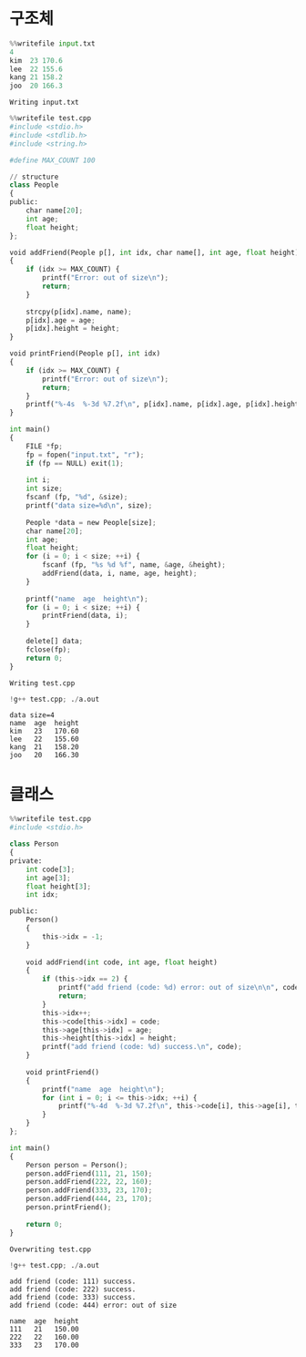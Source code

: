 # 구조체


```python
%%writefile input.txt
4
kim  23 170.6
lee  22 155.6
kang 21 158.2
joo  20 166.3
```

    Writing input.txt



```python
%%writefile test.cpp
#include <stdio.h>
#include <stdlib.h>
#include <string.h>

#define MAX_COUNT 100

// structure
class People
{
public:
    char name[20];
    int age;
    float height;
};

void addFriend(People p[], int idx, char name[], int age, float height)
{
    if (idx >= MAX_COUNT) {
        printf("Error: out of size\n");
        return;
    }
        
    strcpy(p[idx].name, name);
    p[idx].age = age;
    p[idx].height = height;
}

void printFriend(People p[], int idx)
{
    if (idx >= MAX_COUNT) {
        printf("Error: out of size\n");
        return;
    }
    printf("%-4s  %-3d %7.2f\n", p[idx].name, p[idx].age, p[idx].height);
}

int main()
{
    FILE *fp;
    fp = fopen("input.txt", "r");
    if (fp == NULL) exit(1);
 
    int i;
    int size;
    fscanf (fp, "%d", &size);
    printf("data size=%d\n", size);
    
    People *data = new People[size];
    char name[20];
    int age;
    float height;
    for (i = 0; i < size; ++i) {
        fscanf (fp, "%s %d %f", name, &age, &height);
        addFriend(data, i, name, age, height);
    }
    
    printf("name  age  height\n");
    for (i = 0; i < size; ++i) {
        printFriend(data, i);
    }
    
    delete[] data;
    fclose(fp);
    return 0;
}
```

    Writing test.cpp



```python
!g++ test.cpp; ./a.out
```

    data size=4
    name  age  height
    kim   23   170.60
    lee   22   155.60
    kang  21   158.20
    joo   20   166.30


# 클래스


```python
%%writefile test.cpp
#include <stdio.h>

class Person
{
private:
    int code[3];
    int age[3];
    float height[3];
    int idx;

public:
    Person()
    {
        this->idx = -1;
    }
 
    void addFriend(int code, int age, float height)
    {
        if (this->idx == 2) {
            printf("add friend (code: %d) error: out of size\n\n", code);
            return;
        }
        this->idx++;
        this->code[this->idx] = code;
        this->age[this->idx] = age;
        this->height[this->idx] = height;
        printf("add friend (code: %d) success.\n", code);
    }
 
    void printFriend()
    {
        printf("name  age  height\n");
        for (int i = 0; i <= this->idx; ++i) {
            printf("%-4d  %-3d %7.2f\n", this->code[i], this->age[i], this->height[i]);
        }
    }
};

int main()
{
    Person person = Person();
    person.addFriend(111, 21, 150);
    person.addFriend(222, 22, 160);
    person.addFriend(333, 23, 170);
    person.addFriend(444, 23, 170);
    person.printFriend();
    
    return 0;
}
```

    Overwriting test.cpp



```python
!g++ test.cpp; ./a.out
```

    add friend (code: 111) success.
    add friend (code: 222) success.
    add friend (code: 333) success.
    add friend (code: 444) error: out of size
    
    name  age  height
    111   21   150.00
    222   22   160.00
    333   23   170.00



```python

```
